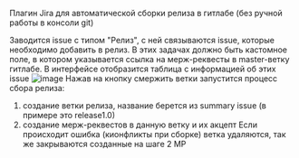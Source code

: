 Плагин Jira для автоматической сборки релиза в гитлабе (без ручной работы в консоли git)

Заводится issue с типом "Релиз", с ней связываются issue, которые необходимо добавить в релиз. 
В этих задачах должно быть кастомное поле, в котором указывается ссылка на мерж-реквесты в master-ветку гитлабе.
В интерфейсе отобразится таблица c информацией об этих issue
![image](https://user-images.githubusercontent.com/6868954/186187153-cd52a8fd-4486-40df-9bc1-6cc24c484684.png)
Нажав на кнопку смержить ветки запустится процесс сбора релиза:
1) создание ветки релиза, название берется из summary issue (в примере это release1.0)
2) создание мерж-реквестов в данную ветку и их акцепт
Если происходит ошибка (кионфликты при сборке) ветка удаляются, так же закрываются созданные на шаге 2 МР
